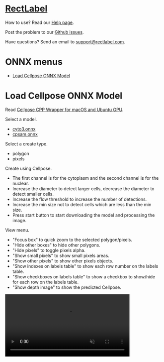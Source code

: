 # [RectLabel](https://rectlabel.com)
How to use? Read our [Help page](https://rectlabel.com/help/).

Post the problem to our [Github issues](https://github.com/ryouchinsa/Rectlabel-support/issues).

Have questions? Send an email to support@rectlabel.com.

# ONNX menus
- [Load Cellpose ONNX Model](https://rectlabel.com/onnx#load-cellpose-onnx-model)

# Load Cellpose ONNX Model
Read [Cellpose CPP Wrapper for macOS and Ubuntu GPU](https://github.com/ryouchinsa/cellpose-cpp).

Select a model.
- [cyto3.onnx](https://huggingface.co/rectlabel/cellpose/resolve/main/cyto3.onnx.zip)
- [cpsam.onnx](https://huggingface.co/rectlabel/cellpose/resolve/main/cpsam.onnx.zip)

Select a create type.
- polygon
- pixels

Create using Cellpose.
- The first channel is for the cytoplasm and the second channel is for the nuclear.
- Increase the diameter to detect larger cells, decrease the diameter to detect smaller cells.
- Increase the flow threshold to increase the number of detections.
- Increase the min size not to detect cells which are less than the min size.
- Press start button to start downloading the model and processing the image.

View menu.
- "Focus box" to quick zoom to the selected polygon/pixels.
- "Hide other boxes" to hide other polygons.
- "Hide pixels" to toggle pixels alpha.
- "Show small pixels" to show small pixels areas.
- "Show other pixels" to show other pixels objects.
- "Show indexes on labels table" to show each row number on the labels table.
- "Show checkboxes on labels table" to show a checkbox to show/hide for each row on the labels table.
- "Show depth image" to show the predicted Cellpose.

<video src="https://github.com/user-attachments/assets/22048c89-2412-43e3-9c0d-d0e12134ded5" controls="controls" muted="muted" class="width-fit" style="max-height:640px; min-height: 200px"></video>












